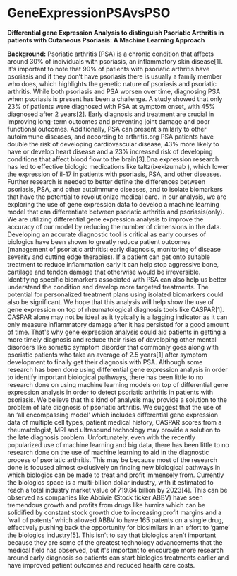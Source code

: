 # GeneExpressionPSAvsPSO
**Differential gene Expression Analysis to distinguish Psoriatic Arthritis in patients with Cutaneous Psoriasis: A Machine Learning Approach**

**Background:**
    Psoriatic arthritis (PSA) is a chronic condition that affects around 30% of individuals with
psoriasis, an inflammatory skin disease[1]. It's important to note that 90% of patients with
psoriatic arthritis have psoriasis and if they don’t have psoriasis there is usually a family member
who does, which highlights the genetic nature of psoriasis and psoriatic arthritis. While both
psoriasis and PSA worsen over time, diagnosing PSA when psoriasis is present has been a
challenge. A study showed that only 23% of patients were diagnosed with PSA at symptom
onset, with 45% diagnosed after 2 years[2]. Early diagnosis and treatment are crucial in
improving long-term outcomes and preventing joint damage and poor functional outcomes.
Additionally, PSA can present similarly to other autoimmune diseases, and according to
arthritis.org PSA patients have double the risk of developing cardiovascular disease, 43% more
likely to have or develop heart disease and a 23% increased risk of developing conditions that
affect blood flow to the brain[3].Dna expression research has led to effective biologic
medications like taltz(ixekizumab ), which lower the expression of il-17 in patients with
psoriasis, PSA, and other diseases. Further research is needed to better define the differences
between psoriasis, PSA, and other autoimmune diseases, and to isolate biomarkers that have
the potential to revolutionize medical care.
    In our analysis, we are exploring the use of gene expression data to develop a machine
learning model that can differentiate between psoriatic arthritis and psoriasis(only). We are
utilizing differential gene expression analysis to improve the accuracy of our model by reducing
the number of dimensions in the data. Developing an accurate diagnostic tool is critical as early
courses of biologics have been shown to greatly reduce patient outcomes (management of
psoriatic arthritis: early diagnosis, monitoring of disease severity and cutting edge therapies). If
a patient can get onto suitable treatment to reduce inflammation early it can help stop
aggressive bone, cartilage and tendon damage that otherwise would be irreversible. Identifying
specific biomarkers associated with PSA can also help us better understand the condition and
develop more targeted treatments. The potential for personalized treatment plans using isolated
biomarkers could also be significant. We hope that this analysis will help show the use of gene
expression on top of rheumatological diagnosis tools like CASPAR[1]. CASPAR alone may not
be ideal as it typically is a lagging indicator as it can only measure inflammatory damage after it
has persisted for a good amount of time. That's why gene expression analysis could aid patients
in getting a more timely diagnosis and reduce their risks of developing other mental disorders
like somatic symptom disorder that commonly goes along with psoriatic patients who take an
average of 2.5 years[1] after symptom development to finally get their diagnosis with PSA.
    Although some research has been done using differential gene expression analysis in
order to identify important biological pathways, there has been little to no research done on
using machine learning models on top of differential gene expression analysis in order to detect
psoriatic arthritis in patients with psoriasis. We believe that this kind of analysis may provide a
solution to the problem of late diagnosis of psoriatic arthritis. We suggest that the use of an ‘all
encompassing model’ which includes differential gene expression data of multiple cell types,
patient medical history, CASPAR scores from a rheumatologist, MRI and ultrasound technology
may provide a solution to the late diagnosis problem. Unfortunately, even with the recently
popularized use of machine learning and big data, there has been little to no research done on
the use of machine learning to aid in the diagnostic process of psoriatic arthritis.
    This may be because most of the research done is focused almost exclusively on
finding new biological pathways in which biologics can be made to treat and profit immensely
from. Currently the biologics space is a multi-billion dollar industry, with it estimated to reach a
total industry market value of 719.84 billion by 2023[4]. This can be observed as companies like
Abbivie (Stock ticker ABBV) have seen tremendous growth and profits from drugs like humira
which can be solidified by constant stock growth due to increasing profit margins and a ‘wall of
patents’ which allowed ABBV to have 165 patents on a single drug, effectively pushing back the
opportunity for biosimilars in an effort to ‘game’ the biologics industry[5]. This isn’t to say that
biologics aren’t important because they are some of the greatest technology advancements that
the medical field has observed, but it's important to encourage more research around early
diagnosis so patients can start biologics treatments earlier and have improved patient outcomes
and reduced health care costs.

